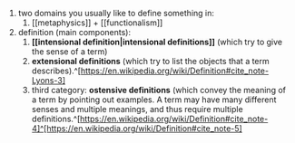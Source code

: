 1. two domains you usually like to define something in:
	1. [[metaphysics]] + [[functionalism]]
2. definition (main components):
	1. **[[intensional definition|intensional definitions]]** (which try to give the sense of a term)
	2. **extensional definitions** (which try to list the objects that a term describes).^[https://en.wikipedia.org/wiki/Definition#cite_note-Lyons-3]
	3. third category: **ostensive definitions** (which convey the meaning of a term by pointing out examples. A term may have many different senses and multiple meanings, and thus require multiple definitions.^[https://en.wikipedia.org/wiki/Definition#cite_note-4]^[https://en.wikipedia.org/wiki/Definition#cite_note-5]